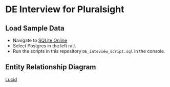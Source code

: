 # DE Interview for Pluralsight

## Load Sample Data

*   Navigate to [SQLite Online](https://sqliteonline.com/)
*   Select Postgres in the left rail.
*   Run the scripts in this repository `DE_inteview_script.sql` in the console.

## Entity Relationship Diagram

[Lucid](https://lucid.app/documents/view/f5375234-cf44-45bf-a45b-be94a652e9fc)

